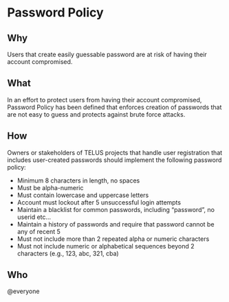 # Password Policy

## Why

Users that create easily guessable password are at risk of having their account compromised.

## What

In an effort to protect users from having their account compromised, Password Policy has been defined that enforces creation of passwords that are not easy to guess and protects against brute force attacks.

## How

Owners or stakeholders of TELUS projects that handle user registration that includes user-created passwords should implement the following password policy:

- Minimum 8 characters in length, no spaces
- Must be alpha-numeric
- Must contain lowercase and uppercase letters
- Account must lockout after 5 unsuccessful login attempts
- Maintain a blacklist for common passwords, including “password”, no userid etc…
- Maintain a history of passwords and require that password cannot be any of recent 5
- Must not include more than 2 repeated alpha or numeric characters
- Must not include numeric or alphabetical sequences beyond 2 characters (e.g., 123, abc, 321, cba)

## Who

@everyone



